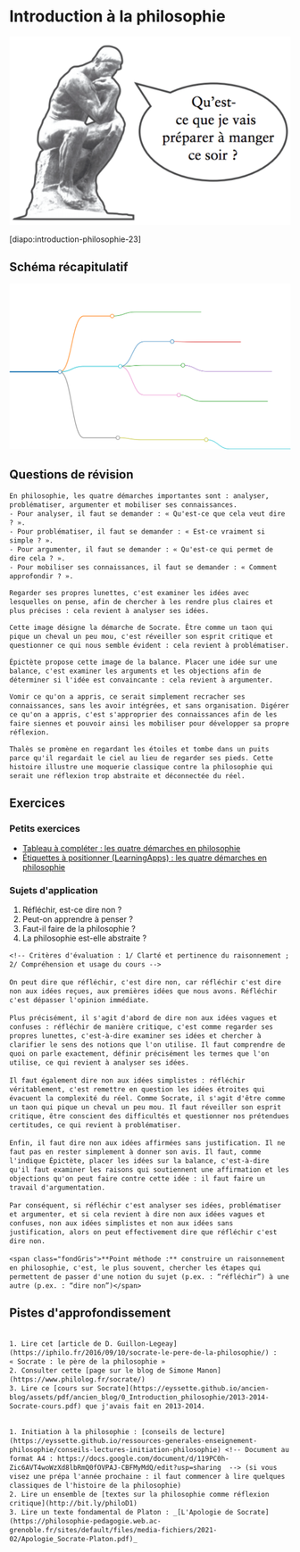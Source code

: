 # Introduction à la philosophie

![](https://github.com/eyssette/images/blob/main/img/penseur-rodin.png?raw=true)

[diapo:introduction-philosophie-23]

## Schéma récapitulatif

[![Schéma récapitulatif du cours](https://raw.githubusercontent.com/eyssette/mindmap/main/qu-est-ce-que-la-philosophie.svg)](https://raw.githubusercontent.com/eyssette/mindmap/main/qu-est-ce-que-la-philosophie.svg)


## Questions de révision

```admonish title="Quelles sont les quatre démarches importantes en philosophie ?  <br>Pour chaque démarche, quelle est la question qu'il faut se poser ?" collapsible=true
En philosophie, les quatre démarches importantes sont : analyser, problématiser, argumenter et mobiliser ses connaissances.
- Pour analyser, il faut se demander : « Qu'est-ce que cela veut dire ? ».
- Pour problématiser, il faut se demander : « Est-ce vraiment si simple ? ».
- Pour argumenter, il faut se demander : « Qu'est-ce qui permet de dire cela ? ».
- Pour mobiliser ses connaissances, il faut se demander : « Comment approfondir ? ».
```

```admonish title="On peut dire que faire de la philosophie, c'est comme regarder ses propres lunettes. Qu'est-ce que cela veut dire ?" collapsible=true
Regarder ses propres lunettes, c'est examiner les idées avec lesquelles on pense, afin de chercher à les rendre plus claires et plus précises : cela revient à analyser ses idées.
```

```admonish title="On peut dire que faire de la philosophie, c'est comme être un taon qui pique un cheval un peu mou. Qu'est-ce que cela veut dire ?" collapsible=true
Cette image désigne la démarche de Socrate. Être comme un taon qui pique un cheval un peu mou, c'est réveiller son esprit critique et questionner ce qui nous semble évident : cela revient à problématiser.
```

```admonish title="On peut dire que faire de la philosophie, c'est comme placer les idées sur une balance. Qu'est-ce que cela veut dire ?" collapsible=true
Épictète propose cette image de la balance. Placer une idée sur une balance, c'est examiner les arguments et les objections afin de déterminer si l'idée est convaincante : cela revient à argumenter.
```

```admonish title="Comme le dit Épictète, il ne faut pas vomir ce qu'on a appris, mais le digérer. Quel est le sens de cette image ?" collapsible=true
Vomir ce qu'on a appris, ce serait simplement recracher ses connaissances, sans les avoir intégrées, et sans organisation. Digérer ce qu'on a appris, c'est s'approprier des connaissances afin de les faire siennes et pouvoir ainsi les mobiliser pour développer sa propre réflexion.
```

```admonish title="Quelle est l'histoire que raconte Platon à propos de Thalès ? Quel est le sens de cette histoire ?" collapsible=true
Thalès se promène en regardant les étoiles et tombe dans un puits parce qu'il regardait le ciel au lieu de regarder ses pieds. Cette histoire illustre une moquerie classique contre la philosophie qui serait une réflexion trop abstraite et déconnectée du réel.
```


## Exercices

### Petits exercices

- [Tableau à compléter : les quatre démarches en philosophie](https://eyssette.github.io/marp-slides/slides/2021-2022/introduction-philosophie-21.html?f=1#48)
- [Étiquettes à positionner (LearningApps) : les quatre démarches en philosophie](https://learningapps.org/watch?v=pg13m7zck21)

### Sujets d'application

1. Réfléchir, est-ce dire non ?
2. Peut-on apprendre à penser ?
3. Faut-il faire de la philosophie ?
4. La philosophie est-elle abstraite ?


```admonish abstract title="Un exemple de paragraphe sur le sujet “Réfléchir, est-ce dire non ?”" collapsible=true
<!-- Critères d'évaluation : 1/ Clarté et pertinence du raisonnement ; 2/ Compréhension et usage du cours -->

On peut dire que réfléchir, c'est dire non, car réfléchir c'est dire non aux idées reçues, aux premières idées que nous avons. Réfléchir c'est dépasser l'opinion immédiate.

Plus précisément, il s'agit d'abord de dire non aux idées vagues et confuses : réfléchir de manière critique, c'est comme regarder ses propres lunettes, c'est-à-dire examiner ses idées et chercher à clarifier le sens des notions que l'on utilise. Il faut comprendre de quoi on parle exactement, définir précisément les termes que l'on utilise, ce qui revient à analyser ses idées.

Il faut également dire non aux idées simplistes : réfléchir véritablement, c'est remettre en question les idées étroites qui évacuent la complexité du réel. Comme Socrate, il s'agit d'être comme un taon qui pique un cheval un peu mou. Il faut réveiller son esprit critique, être conscient des difficultés et questionner nos prétendues certitudes, ce qui revient à problématiser.

Enfin, il faut dire non aux idées affirmées sans justification. Il ne faut pas en rester simplement à donner son avis. Il faut, comme l'indique Épictète, placer les idées sur la balance, c'est-à-dire qu'il faut examiner les raisons qui soutiennent une affirmation et les objections qu'on peut faire contre cette idée : il faut faire un travail d'argumentation.

Par conséquent, si réfléchir c'est analyser ses idées, problématiser et argumenter, et si cela revient à dire non aux idées vagues et confuses, non aux idées simplistes et non aux idées sans justification, alors on peut effectivement dire que réfléchir c'est dire non.

<span class="fondGris">**Point méthode :** construire un raisonnement en philosophie, c'est, le plus souvent, chercher les étapes qui permettent de passer d'une notion du sujet (p.ex. : “réfléchir”) à une autre (p.ex. : “dire non”)</span>
```

## Pistes d'approfondissement

```admonish tip title="Mieux comprendre le personnage de Socrate"

1. Lire cet [article de D. Guillon-Legeay](https://iphilo.fr/2016/09/10/socrate-le-pere-de-la-philosophie/) : « Socrate : le père de la philosophie »
2. Consulter cette [page sur le blog de Simone Manon](https://www.philolog.fr/socrate/)
3. Lire ce [cours sur Socrate](https://eyssette.github.io/ancien-blog/assets/pdf/ancien_blog/0_Introduction_philosophie/2013-2014-Socrate-cours.pdf) que j'avais fait en 2013-2014.

```

```admonish tip title="D'autres lectures pour s'initier à la philosophie"

1. Initiation à la philosophie : [conseils de lecture](https://eyssette.github.io/ressources-generales-enseignement-philosophie/conseils-lectures-initiation-philosophie) <!-- Document au format A4 : https://docs.google.com/document/d/119PC0h-Zic6AVT4woWzXd8lbRmQ0fOVPAJ-CBFMyMdQ/edit?usp=sharing  --> (si vous visez une prépa l'année prochaine : il faut commencer à lire quelques classiques de l'histoire de la philosophie)
2. Lire un ensemble de [textes sur la philosophie comme réflexion critique](http://bit.ly/philoD1)
3. Lire un texte fondamental de Platon : _[L'Apologie de Socrate](https://philosophie-pedagogie.web.ac-grenoble.fr/sites/default/files/media-fichiers/2021-02/Apologie_Socrate-Platon.pdf)_

```